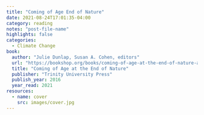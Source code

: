 ```yaml
---
title: "Coming of Age End of Nature"
date: 2021-08-24T17:01:35-04:00
category: reading
notes: "post-file-name"
highlights: false
categories:
  - Climate Change
book:
  author: "Julie Dunlap, Susan A. Cohen, editors"
  url: "https://bookshop.org/books/coming-of-age-at-the-end-of-nature-a-generation-faces-living-on-a-changed-planet/9781595347800"
  title: "Coming of Age at the End of Nature"
  publisher: "Trinity University Press"
  publish_year: 2016
  year_read: 2021
resources:
  - name: cover
    src: images/cover.jpg
---
```



